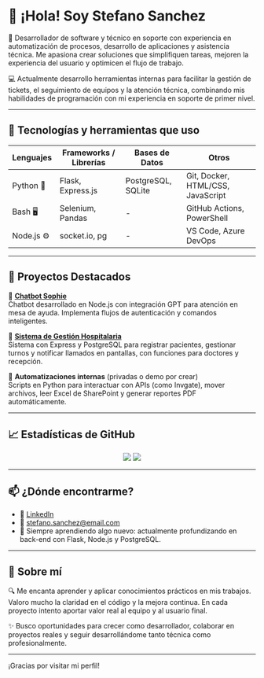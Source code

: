 


<!--
**stsanchez/stsanchez** is a ✨ _special_ ✨ repository because its `README.md` (this file) appears on your GitHub profile.

Here are some ideas to get you started:

- 🔭 I’m currently working on ...
- 🌱 I’m currently learning ...
- 👯 I’m looking to collaborate on ...
- 🤔 I’m looking for help with ...
- 💬 Ask me about ...
- 📫 How to reach me: ...
- 😄 Pronouns: ...
- ⚡ Fun fact: ...
-->
# 👋 ¡Hola! Soy Stefano Sanchez

🎯 Desarrollador de software y técnico en soporte con experiencia en automatización de procesos, desarrollo de aplicaciones y asistencia técnica. Me apasiona crear soluciones que simplifiquen tareas, mejoren la experiencia del usuario y optimicen el flujo de trabajo.

💻 Actualmente desarrollo herramientas internas para facilitar la gestión de tickets, el seguimiento de equipos y la atención técnica, combinando mis habilidades de programación con mi experiencia en soporte de primer nivel.

---

## 🚀 Tecnologías y herramientas que uso

| Lenguajes | Frameworks / Librerías | Bases de Datos | Otros |
|----------|------------------------|----------------|-------|
| Python 🐍 | Flask, Express.js | PostgreSQL, SQLite | Git, Docker, HTML/CSS, JavaScript |
| Bash 🖥 | Selenium, Pandas | - | GitHub Actions, PowerShell |
| Node.js ⚙️ | socket.io, pg | - | VS Code, Azure DevOps |

---

## 📌 Proyectos Destacados

🔹 [**Chatbot Sophie**](https://github.com/stsanchez/chatbot_sophie)  
Chatbot desarrollado en Node.js con integración GPT para atención en mesa de ayuda. Implementa flujos de autenticación y comandos inteligentes.

🔹 [**Sistema de Gestión Hospitalaria**](https://github.com/stsanchez/hospital-system)  
Sistema con Express y PostgreSQL para registrar pacientes, gestionar turnos y notificar llamados en pantallas, con funciones para doctores y recepción.

🔹 **Automatizaciones internas** (privadas o demo por crear)  
Scripts en Python para interactuar con APIs (como Invgate), mover archivos, leer Excel de SharePoint y generar reportes PDF automáticamente.

---

## 📈 Estadísticas de GitHub

<p align="center">
  <img src="https://github-readme-stats.vercel.app/api?username=stsanchez&show_icons=true&theme=radical" />
  <img src="https://github-readme-stats.vercel.app/api/top-langs/?username=stsanchez&layout=compact&theme=radical" />
</p>

---

## 📫 ¿Dónde encontrarme?

- 💼 [LinkedIn](https://www.linkedin.com/in/stefanosanchez)
- 📧 stefano.sanchez@email.com
- 🧠 Siempre aprendiendo algo nuevo: actualmente profundizando en back-end con Flask, Node.js y PostgreSQL.

---

## 🧠 Sobre mí

🔍 Me encanta aprender y aplicar conocimientos prácticos en mis trabajos. Valoro mucho la claridad en el código y la mejora continua. En cada proyecto intento aportar valor real al equipo y al usuario final.

✨ Busco oportunidades para crecer como desarrollador, colaborar en proyectos reales y seguir desarrollándome tanto técnica como profesionalmente.

---

¡Gracias por visitar mi perfil!
